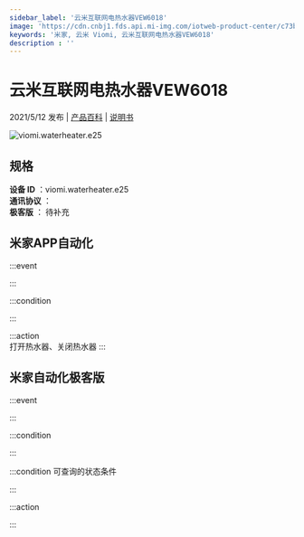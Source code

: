 ```yaml
---
sidebar_label: '云米互联网电热水器VEW6018'
image: 'https://cdn.cnbj1.fds.api.mi-img.com/iotweb-product-center/c73b809651caf56f4d1129283186f6ad_148.png?GalaxyAccessKeyId=AKVGLQWBOVIRQ3XLEW&Expires=9223372036854775807&Signature=U0DGaz9njrUbTmo80ljIpUJo1ms='
keywords: '米家, 云米 Viomi, 云米互联网电热水器VEW6018'
description : ''
---
```

# 云米互联网电热水器VEW6018

2021/5/12 发布 | [产品百科](https://home.mi.com/webapp/content/baike/product/index.html?model=viomi.waterheater.e25/) | [说明书](https://home.mi.com/views/introduction.html?model=viomi.waterheater.e25&region=cn)

![viomi.waterheater.e25](https://cdn.cnbj1.fds.api.mi-img.com/iotweb-product-center/c73b809651caf56f4d1129283186f6ad_148.png?GalaxyAccessKeyId=AKVGLQWBOVIRQ3XLEW&Expires=9223372036854775807&Signature=U0DGaz9njrUbTmo80ljIpUJo1ms=)

## 规格  
> 
**设备 ID** ：viomi.waterheater.e25  
**通讯协议** ：  
**极客版**  ： 待补充 


## 米家APP自动化  

:::event  

:::

:::condition  

:::

:::action   
打开热水器、关闭热水器
:::

## 米家自动化极客版  

:::event  

:::

:::condition  

:::

:::condition 可查询的状态条件  

:::

:::action  

:::

        
